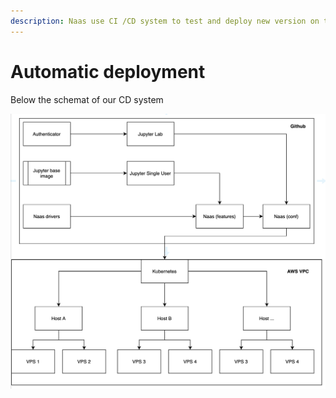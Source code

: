 ```yaml
---
description: Naas use CI /CD system to test and deploy new version on the fly
---
```


# Automatic deployment

Below the schemat of our CD system

![](../.gitbook/assets/screenshot-2021-04-07-at-02.52.29.png)
